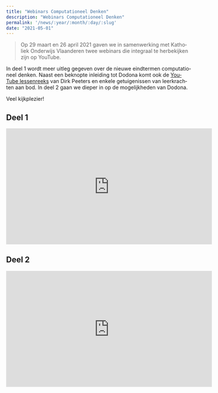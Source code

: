 ```yaml
---
title: "Webinars Computationeel Denken"
description: "Webinars Computationeel Denken"
permalink: '/news/:year/:month/:day/:slug'
date: "2021-05-01"
---
```


<NewsHeader :title="$frontmatter.title" :date="$frontmatter.date" lang="nl" />

> Op 29 maart en 26 april 2021 gaven we in samenwerking met Katholiek Onderwijs Vlaanderen twee webinars die integraal te herbekijken zijn op YouTube.

In deel 1 wordt meer uitleg gegeven over de nieuwe eindtermen computationeel denken. Naast een beknopte inleiding tot Dodona komt ook de [YouTube lessenreeks](https://www.youtube.com/playlist?list=PL2iW_rkiCt7UqxL47lGkBaTgApj_QHJ0K) van Dirk Peeters en enkele getuigenissen van leerkrachten aan bod. In deel 2 gaan we dieper in op de mogelijkheden van Dodona.

Veel kijkplezier!

## Deel 1

<iframe width="560" height="315" src="https://www.youtube.com/embed/HJCqeyt5trc" title="YouTube video player" frameborder="0" allow="accelerometer; autoplay; clipboard-write; encrypted-media; gyroscope; picture-in-picture" allowfullscreen></iframe>

## Deel 2

<iframe width="560" height="315" src="https://www.youtube.com/embed/IfXrsP1z9OI" title="YouTube video player" frameborder="0" allow="accelerometer; autoplay; clipboard-write; encrypted-media; gyroscope; picture-in-picture" allowfullscreen></iframe>
